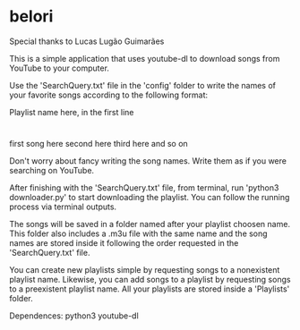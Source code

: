 # belori
Special thanks to Lucas Lugão Guimarães

This is a simple application that uses youtube-dl to download songs from YouTube to your computer.

Use the 'SearchQuery.txt' file in the 'config' folder to write the names of your favorite songs according to the following format:

Playlist name here, in the first line
#
first song here
second here
third here
and so on

Don't worry about fancy writing the song names. Write them as if you were searching on YouTube.

After finishing with the 'SearchQuery.txt' file, from terminal, run 'python3 downloader.py' to start downloading the playlist. You can follow the running process via terminal outputs.

The songs will be saved in a folder named after your playlist choosen name. This folder also includes a .m3u file with the same name and the song names are stored inside it following the order requested in the 'SearchQuery.txt' file.

You can create new playlists simple by requesting songs to a nonexistent playlist name. Likewise, you can add songs to a playlist by requesting songs to a preexistent playlist name. All your playlists are stored inside a 'Playlists' folder.

Dependences:
python3
youtube-dl
